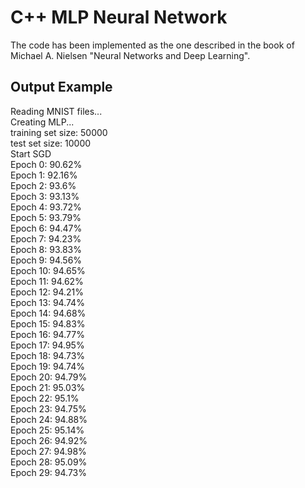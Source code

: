 <h1>C++ MLP Neural Network</h1>

The code has been implemented as the one described in the book of Michael A. Nielsen "Neural Networks and Deep Learning".

<h2>Output Example</h2>

Reading MNIST files...  
Creating MLP...  
training set size: 50000  
test set size: 10000  
Start SGD  
Epoch 0: 90.62%  
Epoch 1: 92.16%  
Epoch 2: 93.6%  
Epoch 3: 93.13%  
Epoch 4: 93.72%  
Epoch 5: 93.79%  
Epoch 6: 94.47%  
Epoch 7: 94.23%  
Epoch 8: 93.83%  
Epoch 9: 94.56%  
Epoch 10: 94.65%  
Epoch 11: 94.62%  
Epoch 12: 94.21%  
Epoch 13: 94.74%  
Epoch 14: 94.68%  
Epoch 15: 94.83%  
Epoch 16: 94.77%  
Epoch 17: 94.95%  
Epoch 18: 94.73%  
Epoch 19: 94.74%  
Epoch 20: 94.79%  
Epoch 21: 95.03%  
Epoch 22: 95.1%  
Epoch 23: 94.75%  
Epoch 24: 94.88%  
Epoch 25: 95.14%  
Epoch 26: 94.92%  
Epoch 27: 94.98%  
Epoch 28: 95.09%  
Epoch 29: 94.73%  
